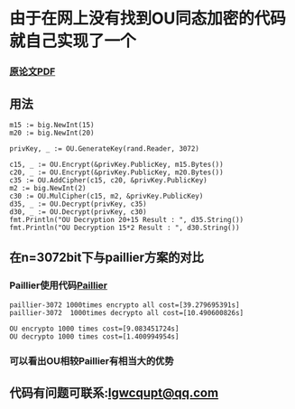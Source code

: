 # 由于在网上没有找到OU同态加密的代码就自己实现了一个

###  [原论文PDF](https://link.springer.com/content/pdf/10.1007/BFb0054135.pdf)

## 用法
```
m15 := big.NewInt(15)
m20 := big.NewInt(20)

privKey, _ := OU.GenerateKey(rand.Reader, 3072)

c15, _ := OU.Encrypt(&privKey.PublicKey, m15.Bytes())
c20, _ := OU.Encrypt(&privKey.PublicKey, m20.Bytes())
c35 := OU.AddCipher(c15, c20, &privKey.PublicKey)
m2 := big.NewInt(2)
c30 := OU.MulCipher(c15, m2, &privKey.PublicKey)
d35, _ := OU.Decrypt(privKey, c35)
d30, _ := OU.Decrypt(privKey, c30)
fmt.Println("OU Decryption 20+15 Result : ", d35.String())
fmt.Println("OU Decryption 15*2 Result : ", d30.String())
 ```
 
 ## 在n=3072bit下与paillier方案的对比
 
 ### Paillier使用代码[Paillier](https://github.com/Roasbeef/go-go-gadget-paillier)
 
 ```
paillier-3072 1000times encrypto all cost=[39.279695391s]
paillier-3072  1000times decrypto all cost=[10.490600826s]
 ```
 
  ```
OU encrypto 1000 times cost=[9.083451724s]
OU decrypto 1000 times cost=[1.400994954s]
 ```
 
 ### 可以看出OU相较Paillier有相当大的优势
 
 ## 代码有问题可联系:lgwcqupt@qq.com

 
